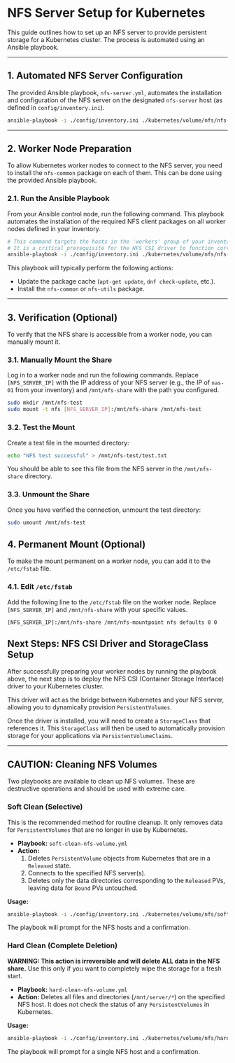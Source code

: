 # NFS Server Setup for Kubernetes

This guide outlines how to set up an NFS server to provide persistent storage for a Kubernetes cluster. The process is automated using an Ansible playbook.

---
## 1. Automated NFS Server Configuration

The provided Ansible playbook, `nfs-server.yml`, automates the installation and configuration of the NFS server on the designated `nfs-server` host (as defined in `config/inventory.ini`).

```bash
ansible-playbook -i ./config/inventory.ini ./kubernetes/volume/nfs/nfs-server.yml --ask-become-pass
```

---
## 2. Worker Node Preparation

To allow Kubernetes worker nodes to connect to the NFS server, you need to install the `nfs-common` package on each of them. This can be done using the provided Ansible playbook.

### 2.1. Run the Ansible Playbook

From your Ansible control node, run the following command. This playbook automates the installation of the required NFS client packages on all worker nodes defined in your inventory.

```bash
# This command targets the hosts in the 'workers' group of your inventory file.
# It is a critical prerequisite for the NFS CSI driver to function correctly.
ansible-playbook -i ./config/inventory.ini ./kubernetes/volume/nfs/nfs-prereq.yml --ask-become-pass
```

This playbook will typically perform the following actions:
- Update the package cache (`apt-get update`, `dnf check-update`, etc.).
- Install the `nfs-common` or `nfs-utils` package.

---
## 3. Verification (Optional)

To verify that the NFS share is accessible from a worker node, you can manually mount it.

### 3.1. Manually Mount the Share

Log in to a worker node and run the following commands. Replace `[NFS_SERVER_IP]` with the IP address of your NFS server (e.g., the IP of `nas-01` from your inventory) and `/mnt/nfs-share` with the path you configured.

```bash
sudo mkdir /mnt/nfs-test
sudo mount -t nfs [NFS_SERVER_IP]:/mnt/nfs-share /mnt/nfs-test
```

### 3.2. Test the Mount

Create a test file in the mounted directory:

```bash
echo "NFS test successful" > /mnt/nfs-test/test.txt
```

You should be able to see this file from the NFS server in the `/mnt/nfs-share` directory.

### 3.3. Unmount the Share

Once you have verified the connection, unmount the test directory:

```bash
sudo umount /mnt/nfs-test
```

## 4. Permanent Mount (Optional)

To make the mount permanent on a worker node, you can add it to the `/etc/fstab` file.

### 4.1. Edit `/etc/fstab`

Add the following line to the `/etc/fstab` file on the worker node. Replace `[NFS_SERVER_IP]` and `/mnt/nfs-share` with your specific values.

```
[NFS_SERVER_IP]:/mnt/nfs-share /mnt/nfs-mountpoint nfs defaults 0 0
```

## Next Steps: NFS CSI Driver and StorageClass Setup

After successfully preparing your worker nodes by running the playbook above, the next step is to deploy the NFS CSI (Container Storage Interface) driver to your Kubernetes cluster.

This driver will act as the bridge between Kubernetes and your NFS server, allowing you to dynamically provision `PersistentVolumes`.

Once the driver is installed, you will need to create a `StorageClass` that references it. This `StorageClass` will then be used to automatically provision storage for your applications via `PersistentVolumeClaims`.

---
## CAUTION: Cleaning NFS Volumes

Two playbooks are available to clean up NFS volumes. These are destructive operations and should be used with extreme care.

### Soft Clean (Selective)

This is the recommended method for routine cleanup. It only removes data for `PersistentVolumes` that are no longer in use by Kubernetes.

- **Playbook:** `soft-clean-nfs-volume.yml`
- **Action:**
    1. Deletes `PersistentVolume` objects from Kubernetes that are in a `Released` state.
    2. Connects to the specified NFS server(s).
    3. Deletes only the data directories corresponding to the `Released` PVs, leaving data for `Bound` PVs untouched.

**Usage:**

```bash
ansible-playbook -i ./config/inventory.ini ./kubernetes/volume/nfs/soft-clean-nfs-volume.yml --ask-become-pass
```

The playbook will prompt for the NFS hosts and a confirmation.

### Hard Clean (Complete Deletion)

**WARNING: This action is irreversible and will delete ALL data in the NFS share.** Use this only if you want to completely wipe the storage for a fresh start.

- **Playbook:** `hard-clean-nfs-volume.yml`
- **Action:** Deletes all files and directories (`/mnt/server/*`) on the specified NFS host. It does not check the status of any `PersistentVolumes` in Kubernetes.

**Usage:**

```bash
ansible-playbook -i ./config/inventory.ini ./kubernetes/volume/nfs/hard-clean-nfs-volume.yml --ask-become-pass
```

The playbook will prompt for a single NFS host and a confirmation.